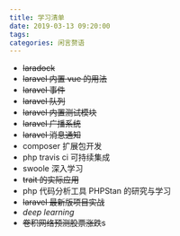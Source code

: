 ```yaml
---
title: 学习清单
date: 2019-03-13 09:20:00
tags:
categories: 闲言赘语
---
```



* ~~laradock~~
* ~~laravel 内置 vue 的用法~~
* ~~laravel 事件~~
* ~~laravel 队列~~
* ~~laravel 内置测试模块~~
* ~~laravel 广播系统~~
* ~~laravel 消息通知~~
* composer 扩展包开发
* php travis ci 可持续集成
* swoole 深入学习
* ~~trait 的实际应用~~
* php 代码分析工具 PHPStan 的研究与学习
* ~~laravel 最新版项目实战~~
* _deep learning_
* ~~卷积网络预测股票涨跌~~s
